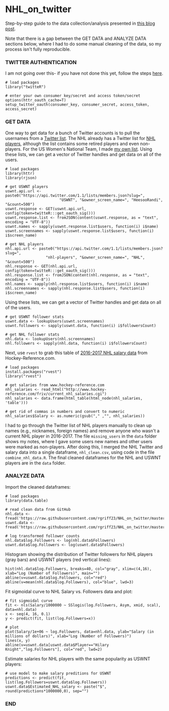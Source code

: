 # NHL_on_twitter 

Step-by-step guide to the data collection/analysis presented in [this blog post](). 

Note that there is a gap between the GET DATA and ANALYZE DATA sections below, where I had to do some manual cleaning of the data, so my process isn't fully reproducible.

### TWITTER AUTHENTICATION

I am not going over this- if you have not done this yet, follow the steps [here](http://thinktostart.com/twitter-authentification-with-r/). 

```
# load packages
library("twitteR")

# enter your own consumer key/secret and access token/secret
options(httr_oauth_cache=T)
setup_twitter_oauth(consumer_key, consumer_secret, access_token, access_secret)
```

### GET DATA

One way to get data for a bunch of Twitter accounts is to pull the usernames from a [Twitter list](https://support.twitter.com/articles/76460#). The NHL already has a Twitter list for [NHL players](https://twitter.com/nhl/lists/nhl-players?lang=en), although the list contains some retired players and even non-players. For the US Women's National Team, I made [my own list](https://twitter.com/HeesooRandi/lists/uswnt). Using these lists, we can get a vector of Twitter handles and get data on all of the users. 

```
# load packages
library(httr)
library(rjson)

# get USWNT players
uswnt.api.url <- paste0("https://api.twitter.com/1.1/lists/members.json?slug=",
                        "USWNT", "&owner_screen_name=", "HeesooRandi", "&count=500")
uswnt.response <- GET(uswnt.api.url, config(token=twitteR:::get_oauth_sig()))
uswnt.response.list <- fromJSON(content(uswnt.response, as = "text", encoding = "UTF-8"))
uswnt.names <- sapply(uswnt.response.list$users, function(i) i$name)
uswnt.screennames <- sapply(uswnt.response.list$users, function(i) i$screen_name)

# get NHL players
nhl.api.url <- paste0("https://api.twitter.com/1.1/lists/members.json?slug=",
                  "nhl-players", "&owner_screen_name=", "NHL", "&count=500")
nhl.response <- GET(nhl.api.url, config(token=twitteR:::get_oauth_sig()))
nhl.response.list <- fromJSON(content(nhl.response, as = "text", encoding = "UTF-8"))
nhl.names <- sapply(nhl.response.list$users, function(i) i$name)
nhl.screennames <- sapply(nhl.response.list$users, function(i) i$screen_name)
```

Using these lists, we can get a vector of Twitter handles and get data on all of the users. 

```
# get USWNT follower stats
uswnt.data <- lookupUsers(uswnt.screennames)
uswnt.followers <- sapply(uswnt.data, function(i) i$followersCount)

# get NHL follower stats
nhl.data <- lookupUsers(nhl.screennames)
nhl.followers <- sapply(nhl.data, function(i) i$followersCount)
```

Next, use `rvest` to grab this table of [2016-2017 NHL salary data](http://www.hockey-reference.com/friv/current_nhl_salaries.cgi) from Hockey-Reference.com.

```
# load packages
install.packages("rvest")
library("rvest")

# get salaries from www.hockey-reference.com 
nhl_salaries <- read_html("http://www.hockey-reference.com/friv/current_nhl_salaries.cgi")
nhl_salaries <- data.frame(html_table(html_node(nhl_salaries, 'table')))

# get rid of commas in numbers and convert to numeric
nhl_salaries$Salary <- as.numeric(gsub("," ,"", nhl_salaries))
```

I had to go through the Twitter list of NHL players manually to clean up names (e.g., nicknames, foreign names) and remove anyone who wasn't a current NHL player in 2016-2017. The file `missing_users` in the `data` folder shows my notes, where I gave some users new names and other users were marked as non-players. After doing this, I merged the NHL Twitter and salary data into a single dataframe, `nhl_clean.csv`, using code in the file `combine_nhl_data.R`. The final cleaned dataframes for the NHL and USWNT players are in the `data` folder. 

### ANALYZE DATA

Import the cleaned dataframes:

```
# load packages
library(data.table)

# read clean data from GitHub
nhl.data <-  fread('https://raw.githubusercontent.com/rgriff23/NHL_on_twitter/master/data/nhl_followers_salaries_clean.csv')
uswnt.data <-  fread('https://raw.githubusercontent.com/rgriff23/NHL_on_twitter/master/data/uswnt_follower_counts.csv')

# log transformed follower counts
nhl.data$log.Followers <- log(nhl.data$Followers)
uswnt.data$log.Followers <- log(uswnt.data$Followers)
```

Histogram showing the distribution of Twitter followers for NHL players (gray bars) and USWNT players (red vertical lines):

```
hist(nhl.data$log.Followers, breaks=40, col="gray", xlim=c(4,16), xlab="Log (Number of Followers)", main="")
abline(v=uswnt.data$log.Followers, col="red")
abline(v=mean(nhl.data$log.Followers), col="blue", lwd=3)
```

Fit sigmoidal curve to NHL Salary vs. Followers data and plot:

```
# fit sigmoidal curve
fit <- nls(Salary/1000000 ~ SSlogis(log.Followers, Asym, xmid, scal), data=nhl.data)
x <- seq(4, 16, 0.1)
y <- predict(fit, list(log.Followers=x))

# plot
plot(Salary/1e+06 ~ log.Followers, data=nhl.data, ylab="Salary (in millions of dollars)", xlab="Log (Number of Followers)")
lines(x, y)
abline(v=uswnt.data[uswnt.data$Player=="Hilary Knight","log.Followers"], col="red", lwd=2)
```

Estimate salaries for NHL players with the same popularity as USWNT players:

```
# use model to make salary preditions for USWNT
predictions <- predict(fit, list(log.Followers=uswnt.data$log.Followers))
uswnt.data$Estimated_NHL_salary <- paste("$", round(predictions*1000000,0), sep="")
```
 
### END